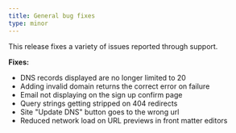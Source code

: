 ```yaml
---
title: General bug fixes
type: minor
---
```


This release fixes a variety of issues reported through support.

**Fixes:**

* DNS records displayed are no longer limited to 20
* Adding invalid domain returns the correct error on failure
* Email not displaying on the sign up confirm page
* Query strings getting stripped on 404 redirects
* Site "Update DNS" button goes to the wrong url
* Reduced network load on URL previews in front matter editors